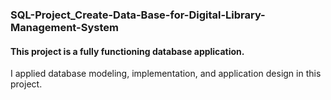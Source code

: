 ### SQL-Project_Create-Data-Base-for-Digital-Library-Management-System
####  This project is a fully functioning database application.

I applied database modeling, implementation, and application design in this project. 
